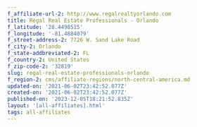 ```yaml
---
f_affiliate-url-2: http://www.regalrealtyorlando.com
title: Regal Real Estate Professionals - Orlando
f_latitude: '28.4498515'
f_longitude: '-81.4884079'
f_street-address-2: 7726 W. Sand Lake Road­
f_city-2: Orlando­
f_state-addbreviated-2: FL­
f_country-2: United States
f_zip-code-2: '32819'
slug: regal-real-estate-professionals-orlando
f_region-2: cms/affiliate-regions/north-central-america.md
updated-on: '2021-06-02T23:42:52.077Z'
created-on: '2021-06-02T23:42:52.077Z'
published-on: '2023-12-05T18:21:52.835Z'
layout: '[all-affiliates].html'
tags: all-affiliates
---
```



